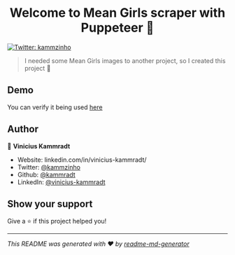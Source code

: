 <h1 align="center">Welcome to Mean Girls scraper with Puppeteer 👋</h1>
<p>
  <a href="https://twitter.com/kammzinho" target="_blank">
    <img alt="Twitter: kammzinho" src="https://img.shields.io/twitter/follow/kammzinho.svg?style=social" />
  </a>
</p>

> I needed some Mean Girls images to another project, so I created this project :tada:

## Demo

You can verify it being used [here](https://github.com/kammradt/twitter-bots#follow-it-heavy_heart_exclamation)

## Author

👤 **Vinicius Kammradt**

* Website: linkedin.com/in/vinicius-kammradt/
* Twitter: [@kammzinho](https://twitter.com/kammzinho)
* Github: [@kammradt](https://github.com/kammradt)
* LinkedIn: [@vinicius-kammradt](https://linkedin.com/in/vinicius-kammradt)

## Show your support

Give a ⭐️ if this project helped you!

***
_This README was generated with ❤️ by [readme-md-generator](https://github.com/kefranabg/readme-md-generator)_